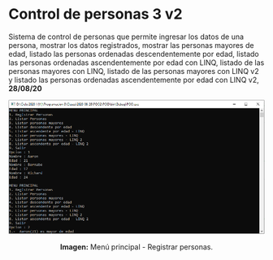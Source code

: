 # Control de personas 3 v2
Sistema de control de personas que permite ingresar los datos de una persona, mostrar los datos registrados, mostrar las personas mayores de edad, listado las personas ordenadas descendentemente por edad, listado las personas ordenadas ascendentemente por edad con LINQ, listado de las personas mayores con LINQ, listado de las personas mayores con LINQ v2 y listado las personas ordenadas ascendentemente por edad con LINQ v2, **28/08/20**

<div align="center">
<img src="media/menu-principal.png">
<p><strong>Imagen:</strong> Menú principal - Registrar personas.</p>
</div>
